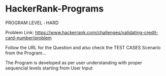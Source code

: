 # HackerRank-Programs

PROGRAM LEVEL : HARD

Problem Link:
https://www.hackerrank.com/challenges/validating-credit-card-number/problem

Follow the URL for the Question and also check the TEST CASES Scenario from the Program...


The Program is developed as per user understanding with proper sequencial levels starting from User Input
